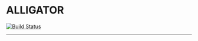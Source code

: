 # ALLIGATOR

[![Build Status](https://travis-ci.org/Kodo-kakaku/ALLIGATOR.svg?branch=main)](https://travis-ci.org/Kodo-kakaku/ALLIGATOR)


----
